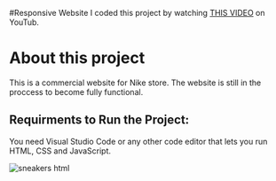 #Responsive Website
I coded this project by watching <a href="https://youtu.be/b3Gqq_k-g24" target="_blank">THIS VIDEO</a> on YouTub.
# About this project
This is a commercial website for Nike store. The website is still in the proccess to become fully functional.


Requirments to Run the Project:
---------------
You need Visual Studio Code or any other code editor that lets you run HTML, CSS and JavaScript.

![sneakers html](https://user-images.githubusercontent.com/91134988/188517724-a9136965-c002-4796-b3b3-bd1f92960a7a.png)
